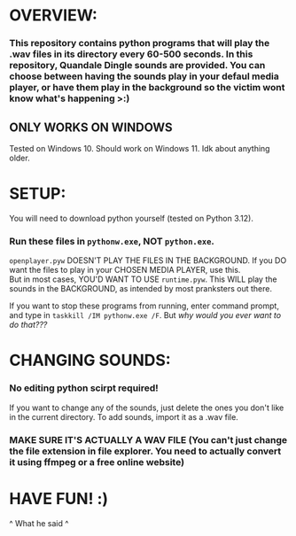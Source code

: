 # OVERVIEW:
### This repository contains python programs that will play the .wav files in its directory every 60-500 seconds. In this repository, Quandale Dingle sounds are provided. You can choose between having the sounds play in your defaul media player, or have them play in the background so the victim wont know what's happening >:)

## ONLY WORKS ON WINDOWS
Tested on Windows 10. Should work on Windows 11. Idk about anything older.

# SETUP:
You will need to download python yourself (tested on Python 3.12).

### Run these files in `pythonw.exe`, NOT `python.exe`.
`openplayer.pyw` DOESN'T PLAY THE FILES IN THE BACKGROUND. If you DO want the files to play in your CHOSEN MEDIA PLAYER, use this.  
But in most cases, YOU'D WANT TO USE `runtime.pyw`. This WILL play the sounds in the BACKGROUND, as intended by most pranksters out there.

If you want to stop these programs from running, enter command prompt, and type in `taskkill /IM pythonw.exe /F`. But *why would you ever want to do that???*

# CHANGING SOUNDS:
### No editing python scirpt required!
If you want to change any of the sounds, just delete the ones you don't like in the current directory. To add sounds, import it as a .wav file.
### MAKE SURE IT'S ACTUALLY A WAV FILE (You can't just change the file extension in file explorer. You need to actually convert it using ffmpeg or a free online website)

# HAVE FUN! :)
^ What he said ^
